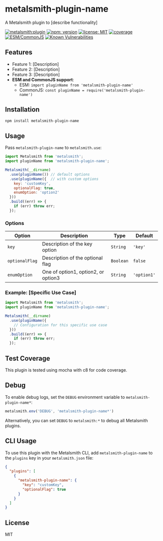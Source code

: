 # metalsmith-plugin-name

A Metalsmith plugin to [describe functionality]

[![metalsmith:plugin][metalsmith-badge]][metalsmith-url]
[![npm: version][npm-badge]][npm-url]
[![license: MIT][license-badge]][license-url]
[![coverage][coverage-badge]][coverage-url]
[![ESM/CommonJS][modules-badge]][npm-url]
[![Known Vulnerabilities](https://snyk.io/test/npm/metalsmith-plugin-name/badge.svg)](https://snyk.io/test/npm/metalsmith-plugin-name)

## Features

- Feature 1: [Description]
- Feature 2: [Description]
- Feature 3: [Description]
- **ESM and CommonJS support**:
  - ESM: `import pluginName from 'metalsmith-plugin-name'`
  - CommonJS: `const pluginName = require('metalsmith-plugin-name')`

## Installation

```bash
npm install metalsmith-plugin-name
```

## Usage

Pass `metalsmith-plugin-name` to `metalsmith.use`:

```js
import Metalsmith from 'metalsmith';
import pluginName from 'metalsmith-plugin-name';

Metalsmith(__dirname)
  .use(pluginName()) // default options
  .use(pluginName({  // with custom options
    key: 'customKey',
    optionalFlag: true,
    enumOption: 'option2'
  }))
  .build((err) => {
    if (err) throw err;
  });
```

### Options

| Option | Description | Type | Default |
|--------|-------------|------|---------|
| `key` | Description of the key option | `String` | `'key'` |
| `optionalFlag` | Description of the optional flag | `Boolean` | `false` |
| `enumOption` | One of option1, option2, or option3 | `String` | `'option1'` |

### Example: [Specific Use Case]

```js
import Metalsmith from 'metalsmith';
import pluginName from 'metalsmith-plugin-name';

Metalsmith(__dirname)
  .use(pluginName({
    // Configuration for this specific use case
  }))
  .build((err) => {
    if (err) throw err;
  });
```

## Test Coverage

This plugin is tested using mocha with c8 for code coverage.

## Debug

To enable debug logs, set the `DEBUG` environment variable to `metalsmith-plugin-name*`:

```js
metalsmith.env('DEBUG', 'metalsmith-plugin-name*')
```

Alternatively, you can set `DEBUG` to `metalsmith:*` to debug all Metalsmith plugins.

## CLI Usage

To use this plugin with the Metalsmith CLI, add `metalsmith-plugin-name` to the `plugins` key in your `metalsmith.json` file:

```json
{
  "plugins": [
    {
      "metalsmith-plugin-name": {
        "key": "customKey",
        "optionalFlag": true
      }
    }
  ]
}
```

## License

MIT

[npm-badge]: https://img.shields.io/npm/v/metalsmith-plugin-name.svg
[npm-url]: https://www.npmjs.com/package/metalsmith-plugin-name
[metalsmith-badge]: https://img.shields.io/badge/metalsmith-plugin-green.svg?longCache=true
[metalsmith-url]: https://metalsmith.io
[license-badge]: https://img.shields.io/github/license/wernerglinka/metalsmith-plugin-name
[license-url]: LICENSE
[coverage-badge]: https://img.shields.io/badge/test%20coverage-95%25-brightgreen
[coverage-url]: #test-coverage
[modules-badge]: https://img.shields.io/badge/modules-ESM%2FCJS-blue